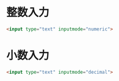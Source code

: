 # 整数入力
```html
<input type="text" inputmode="numeric">
```
# 小数入力
```html
<input type="text" inputmode="decimal">
```
